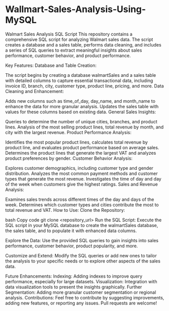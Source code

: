 # Wallmart-Sales-Analysis-Using-MySQL
Walmart Sales Analysis SQL Script
This repository contains a comprehensive SQL script for analyzing Walmart sales data. The script creates a database and a sales table, performs data cleaning, and includes a series of SQL queries to extract meaningful insights about sales performance, customer behavior, and product performance.

Key Features:
Database and Table Creation:

The script begins by creating a database walmartSales and a sales table with detailed columns to capture essential transactional data, including invoice ID, branch, city, customer type, product line, pricing, and more.
Data Cleaning and Enhancement:

Adds new columns such as time_of_day, day_name, and month_name to enhance the data for more granular analysis.
Updates the sales table with values for these columns based on existing data.
General Sales Insights:

Queries to determine the number of unique cities, branches, and product lines.
Analysis of the most selling product lines, total revenue by month, and city with the largest revenue.
Product Performance Analysis:

Identifies the most popular product lines, calculates total revenue by product line, and evaluates product performance based on average sales.
Determines the product lines that generate the largest VAT and analyzes product preferences by gender.
Customer Behavior Analysis:

Explores customer demographics, including customer type and gender distribution.
Analyzes the most common payment methods and customer types that generate the most revenue.
Investigates the time of day and day of the week when customers give the highest ratings.
Sales and Revenue Analysis:

Examines sales trends across different times of the day and days of the week.
Determines which customer types and cities contribute the most to total revenue and VAT.
How to Use:
Clone the Repository:

bash
Copy code
git clone <repository_url>
Run the SQL Script:
Execute the SQL script in your MySQL database to create the walmartSales database, the sales table, and to populate it with enhanced data columns.

Explore the Data:
Use the provided SQL queries to gain insights into sales performance, customer behavior, product popularity, and more.

Customize and Extend:
Modify the SQL queries or add new ones to tailor the analysis to your specific needs or to explore other aspects of the sales data.

Future Enhancements:
Indexing: Adding indexes to improve query performance, especially for large datasets.
Visualization: Integration with data visualization tools to present the insights graphically.
Further Segmentation: Adding more granular customer segmentation or regional analysis.
Contributions:
Feel free to contribute by suggesting improvements, adding new features, or reporting any issues. Pull requests are welcome!
